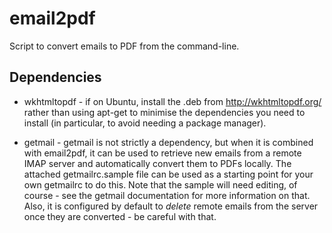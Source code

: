 # email2pdf

Script to convert emails to PDF from the command-line.

## Dependencies

* wkhtmltopdf - if on Ubuntu, install the .deb from http://wkhtmltopdf.org/
  rather than using apt-get to minimise the dependencies you need to install
  (in particular, to avoid needing a package manager).

* getmail - getmail is not strictly a dependency, but when it is combined with
  email2pdf, it can be used to retrieve new emails from a remote IMAP server
  and automatically convert them to PDFs locally. The attached
  getmailrc.sample file can be used as a starting point for your own
  getmailrc to do this. Note that the sample will need editing, of course -
  see the getmail documentation for more information on that. Also, it is
  configured by default to *delete* remote emails from the server once they
  are converted - be careful with that.

